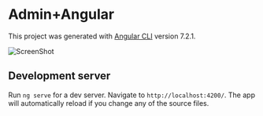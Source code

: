 
# Admin+Angular

This project was generated with [Angular CLI](https://github.com/angular/angular-cli) version 7.2.1.

![ScreenShot](https://www.sapricami.com/wp-content/uploads/2018/11/desktop-mockup.jpg)

## Development server

Run `ng serve` for a dev server. Navigate to `http://localhost:4200/`. The app will automatically reload if you change any of the source files.
